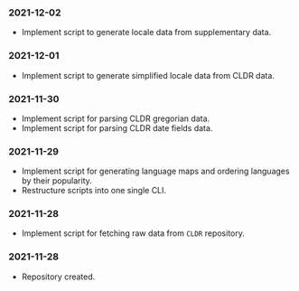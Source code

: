### 2021-12-02

- Implement script to generate locale data from supplementary data.

### 2021-12-01

- Implement script to generate simplified locale data from CLDR data.

### 2021-11-30

- Implement script for parsing CLDR gregorian data.
- Implement script for parsing CLDR date fields data.

### 2021-11-29

- Implement script for generating language maps and ordering languages by their popularity.
- Restructure scripts into one single CLI.

### 2021-11-28

- Implement script for fetching raw data from `CLDR` repository.

### 2021-11-28

- Repository created.
